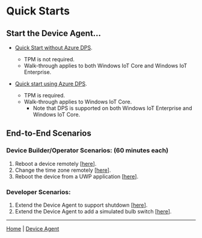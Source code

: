 # Quick Starts

## Start the Device Agent...

- [Quick Start without Azure DPS](quick-start-without-dps.md).
    - TPM is not required.
    - Walk-through applies to both Windows IoT Core and Windows IoT Enterprise.

- [Quick start using Azure DPS](quick-start-with-dps.md).
    - TPM is required.
    - Walk-through applies to Windows IoT Core.
        - Note that DPS is supported on both Windows IoT Enterprise and Windows IoT Core.

## End-to-End Scenarios

### Device Builder/Operator Scenarios: (60 minutes each)

1. Reboot a device remotely [[here](walk-through-scenarios/prebuilt-remote-reboot.md)].
2. Change the time zone remotely [[here](walk-through-scenarios/prebuilt-remote-set-time-zone.md)].
3. Reboot the device from a UWP application [[here](walk-through-scenarios/prebuild-uwp-reboot.md)].

### Developer Scenarios:

1. Extend the Device Agent to support shutdown [[here](walk-through-scenarios/dev-shutdown-handler.md)].
2. Extend the Device Agent to add a simulated bulb switch [[here](walk-through-scenarios/dev-bulb-handler.md)].

----

[Home](../../README.md) | [Device Agent](device-agent.md)

